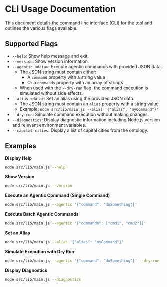 # CLI Usage Documentation

This document details the command line interface (CLI) for the tool and outlines the various flags available.

## Supported Flags

- `--help`: Show help message and exit.
- `--version`: Show version information.
- `--agentic <data>`: Execute agentic commands with provided JSON data.
  - The JSON string must contain either:
    - A `command` property with a string value
    - Or a `commands` property with an array of strings
  - When used with the `--dry-run` flag, the command execution is simulated without side effects.
- `--alias <data>`: Set an alias using the provided JSON data.
  - The JSON string must contain an `alias` property with a string value. 
  - Example: `node src/lib/main.js --alias '{"alias": "myCommand"}'`
- `--dry-run`: Simulate command execution without making changes.
- `--diagnostics`: Display diagnostic information including Node.js version and relevant environment variables.
- `--capital-cities`: Display a list of capital cities from the ontology.

## Examples

**Display Help**

```bash
node src/lib/main.js --help
```

**Show Version**

```bash
node src/lib/main.js --version
```

**Execute an Agentic Command (Single Command)**

```bash
node src/lib/main.js --agentic '{"command": "doSomething"}'
```

**Execute Batch Agentic Commands**

```bash
node src/lib/main.js --agentic '{"commands": ["cmd1", "cmd2"]}'
```

**Set an Alias**

```bash
node src/lib/main.js --alias '{"alias": "myCommand"}'
```

**Simulate Execution with Dry Run**

```bash
node src/lib/main.js --agentic '{"command": "doSomething"}' --dry-run
```

**Display Diagnostics**

```bash
node src/lib/main.js --diagnostics
```
